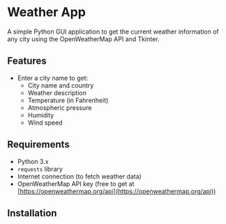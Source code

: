 # Weather App

A simple Python GUI application to get the current weather information of any city using the OpenWeatherMap API and Tkinter.

## Features

- Enter a city name to get:
  - City name and country
  - Weather description
  - Temperature (in Fahrenheit)
  - Atmospheric pressure
  - Humidity
  - Wind speed

## Requirements

- Python 3.x
- `requests` library
- Internet connection (to fetch weather data)
- OpenWeatherMap API key (free to get at [https://openweathermap.org/api](https://openweathermap.org/api))
## Installation

